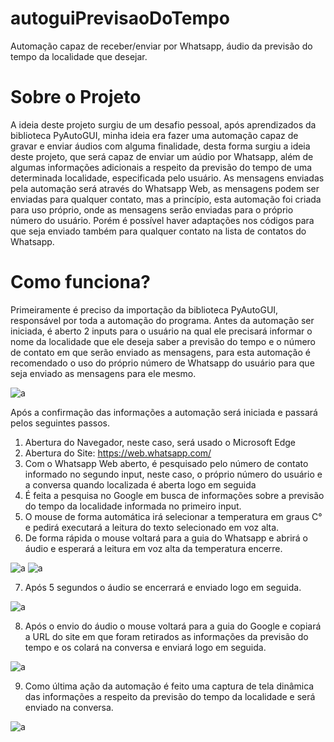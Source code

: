 # autoguiPrevisaoDoTempo
Automação capaz de receber/enviar por Whatsapp, áudio da previsão do tempo da localidade que desejar.

# Sobre o Projeto
A ideia deste projeto surgiu de um desafio pessoal, após aprendizados da biblioteca PyAutoGUI, minha ideia era fazer uma automação capaz de gravar e enviar áudios com alguma finalidade, desta forma surgiu a ideia deste projeto, que será capaz de enviar um aúdio por Whatsapp, além de algumas informações adicionais a respeito da previsão do tempo de uma determinada localidade, especificada pelo usuário. As mensagens enviadas pela automação será através do Whatsapp Web, as mensagens podem ser enviadas para qualquer contato, mas a princípio, esta automação foi criada para uso próprio, onde as mensagens serão enviadas para o próprio número do usuário. Porém é possível haver adaptações nos códigos para que seja enviado também para qualquer contato na lista de contatos do Whatsapp.

# Como funciona?
Primeiramente é preciso da importação da biblioteca PyAutoGUI, responsável por toda a automação do programa. Antes da automação ser iniciada, é aberto 2 inputs para o usuário na qual ele precisará informar o nome da localidade que ele deseja saber a previsão do tempo e o número de contato em que serão enviado as mensagens, para esta automação é recomendado o uso do próprio número de Whatsapp do usuário para que seja enviado as mensagens para ele mesmo.

![a](https://user-images.githubusercontent.com/84475339/170356471-70a6c4e2-b241-4be6-8daf-867b2526fd96.png)

Após a confirmação das informações a automação será iniciada e passará pelos seguintes passos.

1. Abertura do Navegador, neste caso, será usado o Microsoft Edge
2. Abertura do Site: https://web.whatsapp.com/
3. Com o Whatsapp Web aberto, é pesquisado pelo número de contato informado no segundo input, neste caso, o próprio número do usuário e a conversa quando localizada é aberta logo em seguida
4. É feita a pesquisa no Google em busca de informações sobre a previsão do tempo da localidade informada no primeiro input.
5. O mouse de forma automática irá selecionar a temperatura em graus C° e pedirá executará a leitura do texto selecionado em voz alta.
6. De forma rápida o mouse voltará para a guia do Whatsapp e abrirá o áudio e esperará a leitura em voz alta da temperatura encerre. 

![a](https://user-images.githubusercontent.com/84475339/170359762-9a769d66-2734-41a9-abcd-a3a5e68369d6.png) ![a](https://user-images.githubusercontent.com/84475339/170359591-b47bfd3e-0d8e-4a5f-a87f-a1f07e8390c7.png)



7. Após 5 segundos o áudio se encerrará e enviado logo em seguida. 

![a](https://user-images.githubusercontent.com/84475339/170359241-fba3a65d-6975-4a1f-9232-e3fa75e19d5a.png)

8. Após o envio do áudio o mouse voltará para a guia do Google e copiará a URL do site em que foram retirados as informações da previsão do tempo e os colará na conversa e enviará logo em seguida. 

![a](https://user-images.githubusercontent.com/84475339/170358965-eb950e5f-f8f9-4dc0-93d8-9bc7d80f1c73.png)

9. Como última ação da automação é feito uma captura de tela dinâmica das informações a respeito da previsão do tempo da localidade e será enviado na conversa.

![a](https://user-images.githubusercontent.com/84475339/170358769-d2b02ccb-11e6-4945-80f9-498a04894c0c.png)
